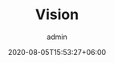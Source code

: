 ---
title:  "Vision"
date:   2020-08-05T15:53:27+06:00
draft: false
weight: 3
author: "admin"
intro: "We aim to nurture excellent and powerful human resources who are capable of working in any occupation and any industry. We aim to develop excellent and powerful human resources that can be used in any job or industry. Let me tell you more about our approach."
jsonld: {
      "@context": "https://schema.org",
      "@type": "NewsArticle",
      "headline": "Article headline",
      "image": [
        "https://example.com/photos/1x1/photo.jpg",
        "https://example.com/photos/4x3/photo.jpg",
        "https://example.com/photos/16x9/photo.jpg"
       ],
      "datePublished": "2015-02-05T08:00:00+08:00",
      "dateModified": "2015-02-05T09:20:00+08:00"
    }
---